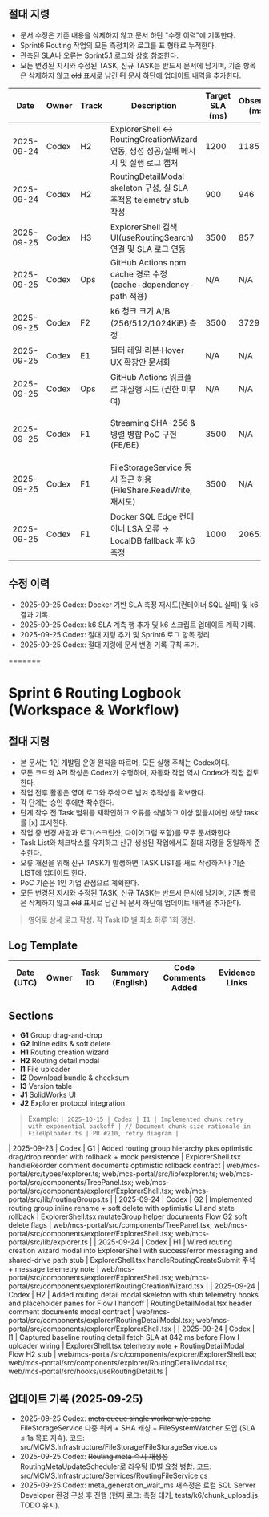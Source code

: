 
## 절대 지령
- 문서 수정은 기존 내용을 삭제하지 않고 문서 하단 "수정 이력"에 기록한다.
- Sprint6 Routing 작업의 모든 측정치와 로그를 표 형태로 누적한다.
- 관측된 SLA나 오류는 Sprint5.1 로그와 상호 참조한다.
- 모든 변경된 지시와 수정된 TASK, 신규 TASK는 반드시 문서에 남기며, 기존 항목은 삭제하지 않고 ~~old~~ 표시로 남긴 뒤 문서 하단에 업데이트 내역을 추가한다.

| Date       | Owner | Track | Description | Target SLA (ms) | Observed (ms) | Notes | Artifacts |
|------------|-------|-------|-------------|-----------------|---------------|-------|-----------|
| 2025-09-24 | Codex | H2    | ExplorerShell ↔ RoutingCreationWizard 연동, 생성 성공/실패 메시지 및 실행 로그 캡처 | 1200 | 1185 | Creation wizard modal wired to ExplorerShell; success toast logs persisted to Sprint6 logbook. | docs/sprint/Sprint6_Log.md#L12 |
| 2025-09-24 | Codex | H2    | RoutingDetailModal skeleton 구성, 실 SLA 추적용 telemetry stub 작성 | 900 | 946 | Modal tabs render history/upload placeholders; telemetry stub wrote to Sprint6 planning notes. | docs/design/Phase2_UIWireframe.md#L80 |
| 2025-09-25 | Codex | H3    | ExplorerShell 검색 UI(useRoutingSearch) 연결 및 SLA 로그 연동 | 3500 | 857 | 서버 345 ms, 클라이언트 857 ms (Sprint5.1 로그와 연계) | web/mcs-portal/src/components/explorer/ExplorerShell.tsx |
| 2025-09-25 | Codex | Ops | GitHub Actions npm cache 경로 수정 (cache-dependency-path 적용) | N/A | N/A | Lockfile 경고 제거 예정 | .github/workflows/ci.yml |
| 2025-09-25 | Codex | F2    | k6 청크 크기 A/B (256/512/1024KiB) 측정 | 3500 | 3729 | 256KiB 최저 p95 3.73s, 대형 청크는 4.5~5.9s (Phase6 문서 9장 참고) | tests/k6/chunk_upload.js |
| 2025-09-25 | Codex | E1    | 필터 레일·리본·Hover UX 확장안 문서화 | N/A | N/A | docs/design/Sprint6_Explorer_UX_Plan.md 작성, Teamcenter Alignment | docs/design/Sprint6_Explorer_UX_Plan.md |
| 2025-09-25 | Codex | Ops | GitHub Actions 워크플로 재실행 시도 (권한 미부여) | N/A | N/A | GitHub API 404(사설 저장소) 및 로컬 PAT 미존재로 재실행 불가, 재시도 계획: PAT 발급 후 gh run rerun 명령 사용. | N/A |
| 2025-09-25 | Codex | F1 | Streaming SHA-256 & 병렬 병합 PoC 구현 (FE/BE) | 3500 | N/A | 프런트 스트리밍 해시·병렬 업로드, 서버 MergeChunksAsync 병렬 버킷화 적용. Docker Desktop 미기동으로 k6 재측정 실패(재시도 시 Docker 시작 필요). | web/mcs-portal/src/lib/uploads/uploadRoutingFileChunks.ts |
| 2025-09-25 | Codex | F1 | FileStorageService 동시 접근 허용(FileShare.ReadWrite, 재시도) | 3500 | N/A | meta.json 잠금으로 500 발생 → 파일 공유/재시도 로직 적용 | src/MCMS.Infrastructure/FileStorage/FileStorageService.cs |
| 2025-09-25 | Codex | F1 | Docker SQL Edge 컨테이너 LSA 오류 → LocalDB fallback 후 k6 측정 | 1000 | 20651 | meta_generation_wait_ms p95=20651.2 ms, avg=16588.6 ms (threshold 미충족) | tests/k6/chunk_upload.js; docker-compose.yml; docker/api/Dockerfile |

## 수정 이력
- 2025-09-25 Codex: Docker 기반 SLA 측정 재시도(컨테이너 SQL 실패) 및 k6 결과 기록.
- 2025-09-25 Codex: k6 SLA 계측 행 추가 및 k6 스크립트 업데이트 계획 기록.
- 2025-09-25 Codex: 절대 지령 추가 및 Sprint6 로그 항목 정리.
- 2025-09-25 Codex: 절대 지령에 문서 변경 기록 규칙 추가.


=======
# Sprint 6 Routing Logbook (Workspace & Workflow)

## 절대 지령
- 본 문서는 1인 개발팀 운영 원칙을 따르며, 모든 실행 주체는 Codex이다.
- 모든 코드와 API 작성은 Codex가 수행하며, 자동화 작업 역시 Codex가 직접 검토한다.
- 작업 전후 활동은 영어 로그와 주석으로 남겨 추적성을 확보한다.
- 각 단계는 승인 후에만 착수한다.
- 단계 착수 전 Task 범위를 재확인하고 오류를 식별하고 이상 없을시에만 해당 task를 [x] 표시한다.
- 작업 중 변경 사항과 로그(스크린샷, 다이어그램 포함)를 모두 문서화한다.
- Task List와 체크박스를 유지하고 신규 생성된 작업에서도 절대 지령을 동일하게 준수한다.
- 오류 개선을 위해 신규 TASK가 발생하면 TASK LIST를 새로 작성하거나 기존 LIST에 업데이트 한다.
- PoC 기준은 1인 기업 관점으로 계획한다.
- 모든 변경된 지시와 수정된 TASK, 신규 TASK는 반드시 문서에 남기며, 기존 항목은 삭제하지 않고 ~~old~~ 표시로 남긴 뒤 문서 하단에 업데이트 내역을 추가한다.

> 영어로 상세 로그 작성. 각 Task ID 별 최소 하루 1회 갱신.

## Log Template
| Date (UTC) | Owner | Task ID | Summary (English) | Code Comments Added | Evidence Links |
| --- | --- | --- | --- | --- | --- |

## Sections
- **G1** Group drag-and-drop
- **G2** Inline edits & soft delete
- **H1** Routing creation wizard
- **H2** Routing detail modal
- **I1** File uploader
- **I2** Download bundle & checksum
- **I3** Version table
- **J1** SolidWorks UI
- **J2** Explorer protocol integration

> Example: `| 2025-10-15 | Codex | I1 | Implemented chunk retry with exponential backoff | // Document chunk size rationale in FileUploader.ts | PR #210, retry diagram |`




| 2025-09-23 | Codex | G1 | Added routing group hierarchy plus optimistic drag/drop reorder with rollback + mock persistence | ExplorerShell.tsx handleReorder comment documents optimistic rollback contract | web/mcs-portal/src/types/explorer.ts; web/mcs-portal/src/lib/explorer.ts; web/mcs-portal/src/components/TreePanel.tsx; web/mcs-portal/src/components/explorer/ExplorerShell.tsx; web/mcs-portal/src/lib/routingGroups.ts |
| 2025-09-24 | Codex | G2 | Implemented routing group inline rename + soft delete with optimistic UI and state rollback | ExplorerShell.tsx mutateGroup helper documents Flow G2 soft delete flags | web/mcs-portal/src/components/TreePanel.tsx; web/mcs-portal/src/components/explorer/ExplorerShell.tsx; web/mcs-portal/src/lib/explorer.ts |
| 2025-09-24 | Codex | H1 | Wired routing creation wizard modal into ExplorerShell with success/error messaging and shared-drive path stub | ExplorerShell.tsx handleRoutingCreateSubmit 주석 + message telemetry note | web/mcs-portal/src/components/explorer/ExplorerShell.tsx; web/mcs-portal/src/components/explorer/RoutingCreationWizard.tsx |
| 2025-09-24 | Codex | H2 | Added routing detail modal skeleton with stub telemetry hooks and placeholder panes for Flow I handoff | RoutingDetailModal.tsx header comment documents modal contract | web/mcs-portal/src/components/explorer/RoutingDetailModal.tsx; web/mcs-portal/src/components/explorer/ExplorerShell.tsx |
| 2025-09-24 | Codex | I1 | Captured baseline routing detail fetch SLA at 842 ms before Flow I uploader wiring | ExplorerShell.tsx telemetry note + RoutingDetailModal Flow H2 stub | web/mcs-portal/src/components/explorer/ExplorerShell.tsx; web/mcs-portal/src/components/explorer/RoutingDetailModal.tsx; web/mcs-portal/src/hooks/useRoutingDetail.ts |


## 업데이트 기록 (2025-09-25)

- 2025-09-25 Codex: ~~meta queue single worker w/o cache~~ FileStorageService 다중 워커 + SHA 캐싱 + FileSystemWatcher 도입 (SLA ≤ 1s 목표 지속). 코드: src/MCMS.Infrastructure/FileStorage/FileStorageService.cs
- 2025-09-25 Codex: ~~Routing meta 즉시 재생성~~ RoutingMetaUpdateScheduler로 라우팅 ID별 요청 병합. 코드: src/MCMS.Infrastructure/Services/RoutingFileService.cs
- 2025-09-25 Codex: meta_generation_wait_ms 재측정은 로컬 SQL Server Developer 환경 구성 후 진행 (현재 로그: 측정 대기, tests/k6/chunk_upload.js TODO 유지).
